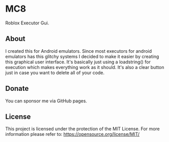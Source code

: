 # MC8
Roblox Executor Gui.

## About
I created this for Android emulators. Since most executors for android emulators has this glitchy systems I decided to make it easier by creating this graphical user interface.
It's basically just using a loadstring() for execution which makes everything work as it should. It's also a clear button just in case you want to delete all of your code.

## Donate
You can sponsor me via GitHub pages.

## License
This project is licensed under the protection of the MIT License. For more information please refer to: https://opensource.org/license/MIT/
